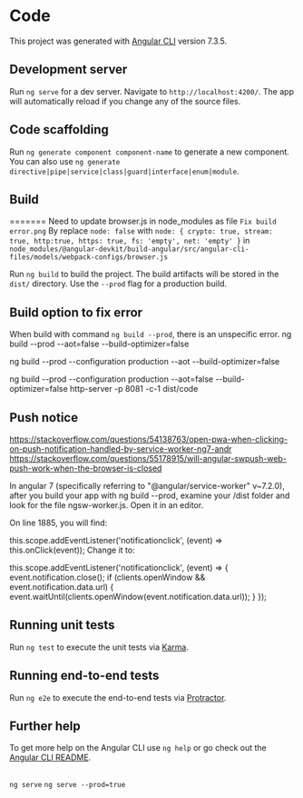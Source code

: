 # Code

This project was generated with [Angular CLI](https://github.com/angular/angular-cli) version 7.3.5.

## Development server

Run `ng serve` for a dev server. Navigate to `http://localhost:4200/`. The app will automatically reload if you change any of the source files.

## Code scaffolding

Run `ng generate component component-name` to generate a new component. You can also use `ng generate directive|pipe|service|class|guard|interface|enum|module`.


## Build
=======
Need to update browser.js in node_modules as file `Fix build error.png`
By replace `node: false` with `node: { crypto: true, stream: true, http:true, https: true, fs: 'empty', net: 'empty' }` 
in `node_modules/@angular-devkit/build-angular/src/angular-cli-files/models/webpack-configs/browser.js`

Run `ng build` to build the project. The build artifacts will be stored in the `dist/` directory. Use the `--prod` flag for a production build.

## Build option to fix error
When build with command `ng build --prod`, there is an unspecific error.
ng build --prod --aot=false --build-optimizer=false

ng build --prod --configuration production --aot --build-optimizer=false

ng build --prod --configuration production --aot=false --build-optimizer=false
http-server -p 8081 -c-1 dist/code

## Push notice

https://stackoverflow.com/questions/54138763/open-pwa-when-clicking-on-push-notification-handled-by-service-worker-ng7-andr
https://stackoverflow.com/questions/55178915/will-angular-swpush-web-push-work-when-the-browser-is-closed

In angular 7 (specifically referring to "@angular/service-worker" v~7.2.0), after you build your app with ng build --prod, examine your /dist folder and look for the file ngsw-worker.js. Open it in an editor.

On line 1885, you will find:

this.scope.addEventListener('notificationclick', (event) => this.onClick(event));
Change it to:

this.scope.addEventListener('notificationclick', (event) => {
    event.notification.close();
    if (clients.openWindow && event.notification.data.url) {
        event.waitUntil(clients.openWindow(event.notification.data.url));
    }
});

## Running unit tests

Run `ng test` to execute the unit tests via [Karma](https://karma-runner.github.io).

## Running end-to-end tests

Run `ng e2e` to execute the end-to-end tests via [Protractor](http://www.protractortest.org/).

## Further help

To get more help on the Angular CLI use `ng help` or go check out the [Angular CLI README](https://github.com/angular/angular-cli/blob/master/README.md).

##
`ng serve`
`ng serve --prod=true`

